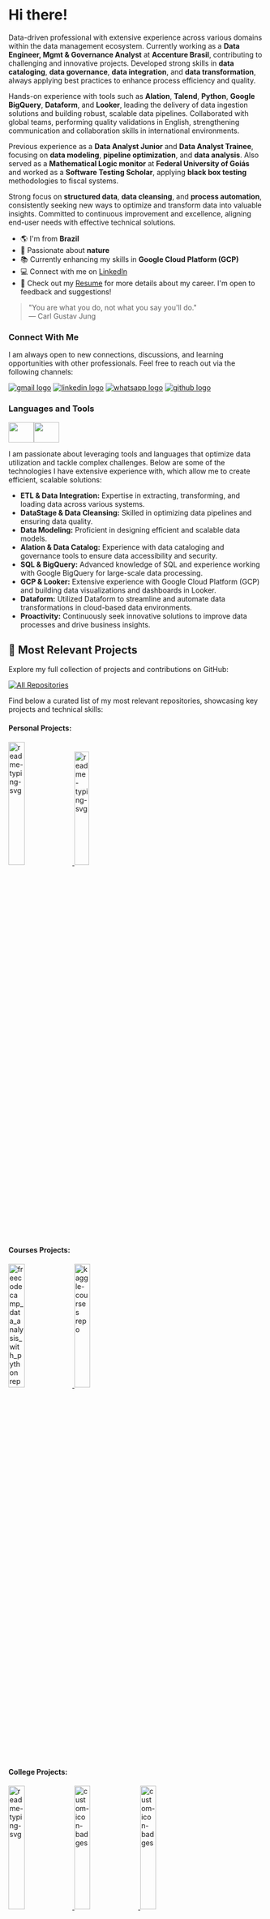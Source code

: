 
# Hi there!

Data-driven professional with extensive experience across various domains within the data management ecosystem. Currently working as a **Data Engineer, Mgmt & Governance Analyst** at **Accenture Brasil**, contributing to challenging and innovative projects. Developed strong skills in **data cataloging**, **data governance**, **data integration**, and **data transformation**, always applying best practices to enhance process efficiency and quality.

Hands-on experience with tools such as **Alation**, **Talend**, **Python**, **Google BigQuery**, **Dataform**, and **Looker**, leading the delivery of data ingestion solutions and building robust, scalable data pipelines. Collaborated with global teams, performing quality validations in English, strengthening communication and collaboration skills in international environments.

Previous experience as a **Data Analyst Junior** and **Data Analyst Trainee**, focusing on **data modeling**, **pipeline optimization**, and **data analysis**. Also served as a **Mathematical Logic monitor** at **Federal University of Goiás** and worked as a **Software Testing Scholar**, applying **black box testing** methodologies to fiscal systems.

Strong focus on **structured data**, **data cleansing**, and **process automation**, consistently seeking new ways to optimize and transform data into valuable insights. Committed to continuous improvement and excellence, aligning end-user needs with effective technical solutions.

*   🌎 I'm from **Brazil**
*   🌱 Passionate about **nature**
*   📚 Currently enhancing my skills in **Google Cloud Platform (GCP)**
*   💻 Connect with me on [LinkedIn](https://www.linkedin.com/in/mylenamarianapiresbarbosa/)
*   📄 Check out my [Resume](https://www.linkedin.com/in/mylenamarianapiresbarbosa/overlay/1742866901325/single-media-viewer/?profileId=ACoAAB7SYuoBC4-_JDLeFey_bsbqy395QwXoMwY) for more details about my career. I'm open to feedback and suggestions!

> "You are what you do, not what you say you'll do."  
> — Carl Gustav Jung

### Connect With Me

I am always open to new connections, discussions, and learning opportunities with other professionals. Feel free to reach out via the following channels:

[![gmail logo](https://img.shields.io/static/v1?message=Gmail&logo=gmail&label=&color=D14836&logoColor=white&labelColor=&style=for-the-badge)](mailto:mylenamariana2000@gmail.com) [![linkedin logo](https://img.shields.io/static/v1?message=LinkedIn&logo=linkedin&label=&color=0077B5&logoColor=white&labelColor=&style=for-the-badge)](https://www.linkedin.com/in/mylenamarianapiresbarbosa/) [![whatsapp logo](https://img.shields.io/static/v1?message=WhatsApp&logo=whatsapp&label=&color=25D366&logoColor=white&labelColor=&style=for-the-badge)](https://wa.me/5562984819963) [![github logo](https://img.shields.io/static/v1?message=GitHub&logo=github&label=&color=181717&logoColor=white&labelColor=&style=for-the-badge)](https://github.com/myllah)

### Languages and Tools
<div style="display: flex;">
  <img src="https://cdn.jsdelivr.net/gh/devicons/devicon/icons/python/python-original.svg" width="50" height="40" />
  <img src="https://cdn.jsdelivr.net/gh/devicons/devicon/icons/googlecloud/googlecloud-original.svg" width="50" height="40" />
</div>

I am passionate about leveraging tools and languages that optimize data utilization and tackle complex challenges. Below are some of the technologies I have extensive experience with, which allow me to create efficient, scalable solutions:

*   **ETL & Data Integration:** Expertise in extracting, transforming, and loading data across various systems.
*   **DataStage & Data Cleansing:** Skilled in optimizing data pipelines and ensuring data quality.
*   **Data Modeling:** Proficient in designing efficient and scalable data models.
*   **Alation & Data Catalog:** Experience with data cataloging and governance tools to ensure data accessibility and security.
*   **SQL & BigQuery:** Advanced knowledge of SQL and experience working with Google BigQuery for large-scale data processing.
*   **GCP & Looker:** Extensive experience with Google Cloud Platform (GCP) and building data visualizations and dashboards in Looker.
*   **Dataform:** Utilized Dataform to streamline and automate data transformations in cloud-based data environments.
*   **Proactivity:** Continuously seek innovative solutions to improve data processes and drive business insights.

## 📘 Most Relevant Projects
Explore my full collection of projects and contributions on GitHub:

 [![All Repositories](https://custom-icon-badges.herokuapp.com/badge/-All%20Repos-2962FF?style=for-the-badge&logoColor=white&logo=repo)](https://github.com/myllah?tab=repositories) 

Find below a curated list of my most relevant repositories, showcasing key projects and technical skills:

#### Personal Projects:

<p 
align="left">
  <a href="https://github.com/myllah/Ezrah">
    <img width="25%" src="https://denvercoder1-github-readme-stats.vercel.app/api/pin/?username=myllah&repo=Ezrah&bg_color=1b2921&title_color=0BDA51&icon_color=66cdaa&text_color=cedfc1&border_color=2e8b57&theme=react&show_icons=true" alt="readme-typing-svg">
  </a>
  <a href="https://github.com/myllah/usefull_codes_and_hacks">
    <img width="24%" src="https://denvercoder1-github-readme-stats.vercel.app/api/pin/?username=myllah&repo=usefull_codes_and_hacks&bg_color=1b2921&title_color=0BDA51&icon_color=66cdaa&text_color=cedfc1&border_color=2e8b57&theme=react&show_icons=true" alt="readme-typing-svg">
  </a>
</p>

####   Courses Projects:
<p align="left">
  <a href="https://github.com/myllah/freecodecamp_data_analysis_with_python">
    <img width="25%" src="https://denvercoder1-github-readme-stats.vercel.app/api/pin/?username=myllah&repo=freecodecamp_data_analysis_with_python&bg_color=1b2921&title_color=0BDA51&icon_color=66cdaa&text_color=cedfc1&border_color=2e8b57&theme=react&show_icons=false" alt="freecodecamp_data_analysis_with_python repo">
  </a>
  <a href="https://github.com/myllah/kaggle-courses">
    <img width="25%" src="https://denvercoder1-github-readme-stats.vercel.app/api/pin/?username=myllah&repo=kaggle-courses&bg_color=1b2921&title_color=0BDA51&icon_color=66cdaa&text_color=cedfc1&border_color=2e8b57&theme=react&show_icons=false" alt="kaggle-courses repo">
  </a>
</p>

####   College Projects:
<p align="left">
  <a href="https://github.com/joshuajka/apoemaMatch">
    <img width="25%" src="https://denvercoder1-github-readme-stats.vercel.app/api/pin/?username=joshuajka&repo=apoemaMatch&bg_color=1b2921&title_color=0BDA51&icon_color=66cdaa&text_color=cedfc1&border_color=2e8b57&theme=react&show_icons=false" alt="readme-typing-svg">
  </a>
  <a href="https://github.com/lucaspmatos/PS-SI-2019-2-PetHoster">
    <img width="25%" src="https://denvercoder1-github-readme-stats.vercel.app/api/pin?username=lucaspmatos&repo=PS-SI-2019-2-PetHoster&theme=react&bg_color=1b2921&title_color=0BDA51&icon_color=66cdaa&text_color=cedfc1&border_color=2e8b57&theme=react&show_icons=false" alt="custom-icon-badges">
  </a>
  <a href="https://github.com/SD-20221-2/time_2_detector_pessoal_de_quedas">
    <img width="25%" src="https://denvercoder1-github-readme-stats.vercel.app/api/pin?username=SD-20221-2&repo=time_2_detector_pessoal_de_quedas&theme=react&bg_color=1b2921&title_color=0BDA51&icon_color=66cdaa&text_color=cedfc1&border_color=2e8b57&theme=react&show_icons=false" alt="custom-icon-badges">
  </a>
    <a href="https://github.com/myllah/projeto-final-poo">
    <img width="25%" src="https://denvercoder1-github-readme-stats.vercel.app/api/pin?username=myllah&repo=projeto-final-poo&theme=react&bg_color=1b2921&title_color=0BDA51&icon_color=66cdaa&text_color=cedfc1&border_color=2e8b57&theme=react&show_icons=false" alt="custom-icon-badges">
  </a>
  </a>
    <a href="https://github.com/myllah/UFG-Sistemas-de-Informacao">
    <img width="25%" src="https://denvercoder1-github-readme-stats.vercel.app/api/pin?username=myllah&repo=UFG-Sistemas-de-Informacao&theme=react&bg_color=1b2921&title_color=0BDA51&icon_color=66cdaa&text_color=cedfc1&border_color=2e8b57&theme=react&show_icons=false" alt="custom-icon-badges">
  </a>
</p>



## GitHub Status

![stats graph](https://github-readme-stats.vercel.app/api?username=myllah&hide_title=false&hide_rank=false&show_icons=true&include_all_commits=true&count_private=true&disable_animations=false&theme=dracula&locale=en&hide_border=true) ![languages graph](https://github-readme-stats.vercel.app/api/top-langs?username=myllah&locale=en&hide_title=false&layout=compact&card_width=320&langs_count=5&theme=dracula&hide_border=true)
